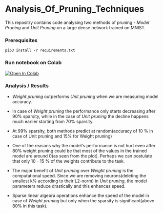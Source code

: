 # Analysis_Of_Pruning_Techniques

This repositry contains code analysing two methods of pruning - *Model Pruning* and *Unit Pruning* on a large dense network trained on MNIST.

### Prerequisites


```
pip3 install -r requirements.txt
```

### Run notebook on Colab

[![Open In Colab](https://colab.research.google.com/assets/colab-badge.svg)](https://colab.research.google.com/github/gowtham1997/Analysis_Of_Pruning_Techniques/blob/master/Network_Pruning.ipynb)


### Analysis / Results

- *Weight pruning* outperforms *Unit pruning* when we are measuring model accuracy.

- In case of *Weight pruning* the performance only starts decreasing after 90% sparsity, while in the case of *Unit pruning* the decline happens much earlier starting from 70% sparsity.

- At 99% sparsity, both methods predict at random(accuracy of 10 % in case of Unit pruning and 15% for Weight pruning)

- One of the reasons why the model's performance is not hurt even after 80% weight pruning could be that most of the values in the trained model are around 0(as seen from the plot). Perhaps we can postulate that only 10 - 15 % of the weights contribute to the task.

- The major benefit of *Unit pruning* over *Weight pruning* is the computational speed. Since we are removing neurons(deleting the smallest k% according to their L2-norm) in *Unit pruning*, the model parameters reduce drastically and this enhances speed.

- Sparse linear algebra operations enhance the speed of the model in case of *Weight pruning* but only when the sparsity is significant(above 80% in this task).


